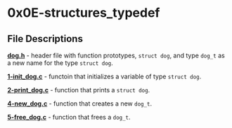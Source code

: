 # 0x0E-structures_typedef
## File Descriptions
**[dog.h](dog.h)** - header file with function prototypes, `struct dog`, and type `dog_t` as a new name for the type `struct dog`.

**[1-init_dog.c](1-init_dog.c)** - functoin that initializes a variable of type `struct dog`.

**[2-print_dog.c](2-print_dog.c)** - function that prints a `struct dog`.

**[4-new_dog.c](4-new_dog.c)** - function that creates a new `dog_t`.

**[5-free_dog.c](5-free_dog.c)** - function that frees a `dog_t`.
